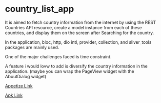 # country_list_app


It is aimed to fetch country information from the internet by using the REST Countries API resource, create a model instance from each of these countries, and display them on the screen after Searching for the country.

In the application, bloc, http, dio intl, provider, collection, and sliver_tools packages are mainly used.


One of the major challenges faced is time constraint.

A feature i would lovw to add is diversify the country information in the application. (maybe you can wrap the PageView widget with the AboutDialog widget)


[Appetize Link](https://appetize.io/app/qyttjnuwg3c7ijsgfh7rn6q5wq?device=pixel4&osVersion=11.0&scale=75)


[Apk Link](https://drive.google.com/drive/folders/1mhc4eN_AEfnTOhXB70YnFr04OjyOSutf?usp=sharing)

